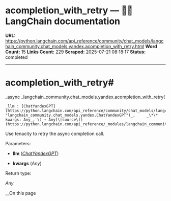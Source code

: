 # acompletion_with_retry — 🦜🔗 LangChain  documentation

**URL:** https://python.langchain.com/api_reference/community/chat_models/langchain_community.chat_models.yandex.acompletion_with_retry.html
**Word Count:** 15
**Links Count:** 229
**Scraped:** 2025-07-21 08:18:17
**Status:** completed

---

# acompletion\_with\_retry\#

_async _langchain\_community.chat\_models.yandex.acompletion\_with\_retry\(

    _llm : [ChatYandexGPT](https://python.langchain.com/api_reference/community/chat_models/langchain_community.chat_models.yandex.ChatYandexGPT.html#langchain_community.chat_models.yandex.ChatYandexGPT "langchain_community.chat_models.yandex.ChatYandexGPT")_,     _\*\* kwargs: Any_, \) → Any[\[source\]](https://python.langchain.com/api_reference/_modules/langchain_community/chat_models/yandex.html#acompletion_with_retry)\#     

Use tenacity to retry the async completion call.

Parameters:     

  * **llm** \([_ChatYandexGPT_](https://python.langchain.com/api_reference/community/chat_models/langchain_community.chat_models.yandex.ChatYandexGPT.html#langchain_community.chat_models.yandex.ChatYandexGPT "langchain_community.chat_models.yandex.ChatYandexGPT")\)

  * **kwargs** \(_Any_\)

Return type:     

_Any_

__On this page
